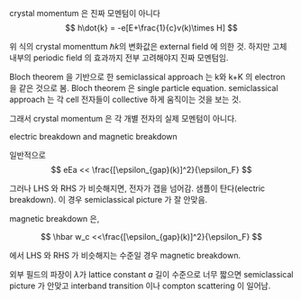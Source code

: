

crystal momentum 은 진짜 모멘텀이 아니다
$$
h\dot{k} = -e[E+\frac{1}{c}v(k)\times H]
$$

위 식의 crystal momenttum $\hbar k$의 변화값은 external field 에 의한 것. 하지만 고체 내부의 periodic field 의 효과까지 전부 고려해야지 진짜 모멘텀임.

Bloch theorem 을 기반으로 한 semiclassical approach 는 k와 k+K 의 electron 을 같은 것으로 봄. Bloch theorem 은 single particle equation. semiclassical approach 는 각 cell 전자들이 collective 하게 움직이는 것을 보는 것. 

그래서 crystal momentum 은 각 개별 전자의 실제 모멘텀이 아니다.


electric breakdown and magnetic breakdown

일반적으로
$$
eEa << \frac{[\epsilon_{gap}(k)]^2}{\epsilon_F}
$$

그러나 LHS 와 RHS 가 비슷해지면, 전자가 갭을 넘어감. 샘플이 탄다(electric breakdown). 이 경우 semiclassical picture 가 잘 안맞음.

magnetic breakdown 은,

$$
\hbar w_c <<\frac{[\epsilon_{gap}(k)]^2}{\epsilon_F}
$$

에서 LHS 와 RHS 가 비슷해지는 수준일 경우 magnetic breakdown.


외부 필드의 파장이 $\lambda$가 lattice constant $a$ 길이 수준으로 너무 짧으면 semiclassical picture 가 안맞고 interband transition 이나 compton scattering 이 일어남. 
